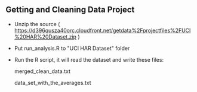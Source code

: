 ## Getting and Cleaning Data Project
* Unzip the source
  ( https://d396qusza40orc.cloudfront.net/getdata%2Fprojectfiles%2FUCI%20HAR%20Dataset.zip )

* Put run_analysis.R to "UCI HAR Dataset"  folder


* Run the R script, it will read the dataset and write these files:

  merged_clean_data.txt  

  data_set_with_the_averages.txt  


